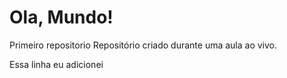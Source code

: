 # Ola, Mundo!
 Primeiro repositorio 
 Repositório criado durante uma aula ao vivo.

Essa linha eu adicionei 
